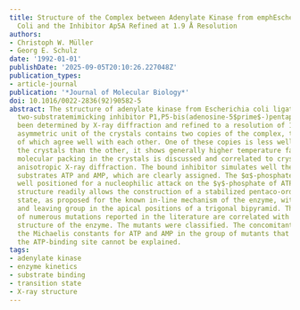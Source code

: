 ```yaml
---
title: Structure of the Complex between Adenylate Kinase from emphEscherichiaemph
  Coli and the Inhibitor Ap5A Refined at 1.9 Å Resolution
authors:
- Christoph W. Müller
- Georg E. Schulz
date: '1992-01-01'
publishDate: '2025-09-05T20:10:26.227048Z'
publication_types:
- article-journal
publication: '*Journal of Molecular Biology*'
doi: 10.1016/0022-2836(92)90582-5
abstract: The structure of adenylate kinase from Escherichia coli ligated with the
  two-substratemimicking inhibitor P1,P5-bis(adenosine-5$prime$-)pentaphosphate has
  been determined by X-ray diffraction and refined to a resolution of 1$·$9 Å. The
  asymmetric unit of the crystals contains two copies of the complex, the structures
  of which agree well with each other. One of these copies is less well ordered in
  the crystals than the other, it shows generally higher temperature factors. The
  molecular packing in the crystals is discussed and correlated to crystal habit and
  anisotropic X-ray diffraction. The bound inhibitor simulates well the binding of
  substrates ATP and AMP, which are clearly assigned. The $α$-phosphate of AMP is
  well positioned for a nucleophilic attack on the $γ$-phosphate of ATP. The observed
  structure readily allows the construction of a stabilized pentaco-ordinated transition
  state, as proposed for the known in-line mechanism of the enzyme, with nucleophile
  and leaving group in the apical positions of a trigonal bipyramid. The kinetic data
  of numerous mutations reported in the literature are correlated with the detailed
  structure of the enzyme. The mutants were classified. The concomitant increase of
  the Michaelis constants for ATP and AMP in the group of mutants that modify only
  the ATP-binding site cannot be explained.
tags:
- adenylate kinase
- enzyme kinetics
- substrate binding
- transition state
- X-ray structure
---
```

